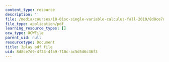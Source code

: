 ```yaml
---
content_type: resource
description: ''
file: /media/courses/18-01sc-single-variable-calculus-fall-2010/8d8ce7d94f234fa9710cac5d5d6c36f3_wOHrNt9ScYs.pdf
file_type: application/pdf
learning_resource_types: []
ocw_type: OCWFile
parent_uid: null
resourcetype: Document
title: 3play pdf file
uid: 8d8ce7d9-4f23-4fa9-710c-ac5d5d6c36f3
---
```

